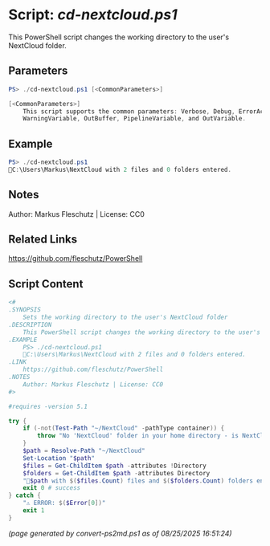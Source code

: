Script: *cd-nextcloud.ps1*
========================

This PowerShell script changes the working directory to the user's NextCloud folder.

Parameters
----------
```powershell
PS> ./cd-nextcloud.ps1 [<CommonParameters>]

[<CommonParameters>]
    This script supports the common parameters: Verbose, Debug, ErrorAction, ErrorVariable, WarningAction, 
    WarningVariable, OutBuffer, PipelineVariable, and OutVariable.
```

Example
-------
```powershell
PS> ./cd-nextcloud.ps1
📂C:\Users\Markus\NextCloud with 2 files and 0 folders entered.

```

Notes
-----
Author: Markus Fleschutz | License: CC0

Related Links
-------------
https://github.com/fleschutz/PowerShell

Script Content
--------------
```powershell
<#
.SYNOPSIS
	Sets the working directory to the user's NextCloud folder
.DESCRIPTION
	This PowerShell script changes the working directory to the user's NextCloud folder.
.EXAMPLE
	PS> ./cd-nextcloud.ps1
	📂C:\Users\Markus\NextCloud with 2 files and 0 folders entered.
.LINK
	https://github.com/fleschutz/PowerShell
.NOTES
	Author: Markus Fleschutz | License: CC0
#>

#requires -version 5.1

try {
	if (-not(Test-Path "~/NextCloud" -pathType container)) {
		throw "No 'NextCloud' folder in your home directory - is NextCloud installed?"
	}
	$path = Resolve-Path "~/NextCloud"
	Set-Location "$path"
	$files = Get-ChildItem $path -attributes !Directory
	$folders = Get-ChildItem $path -attributes Directory
	"📂$path with $($files.Count) files and $($folders.Count) folders entered."
	exit 0 # success
} catch {
	"⚠️ ERROR: $($Error[0])"
	exit 1
}
```

*(page generated by convert-ps2md.ps1 as of 08/25/2025 16:51:24)*
